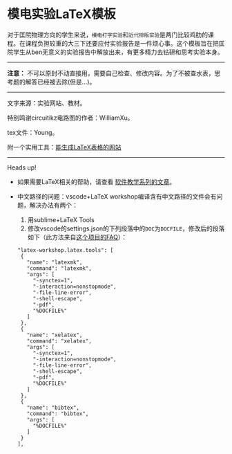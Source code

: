 # 模电实验LaTeX模板

对于匡院物理方向的学生来说，``模电打字实验``和``近代排版实验``是两门比较鸡肋的课程。在课程负担较重的大三下还要应付实验报告是一件烦心事。这个模板旨在把匡院学生从ben无意义的实验报告中解放出来，有更多精力去钻研和思考实验本身。

---

**注意：** 不可以原封不动直接用，需要自己检查、修改内容。为了不被查水表，思考题的解答已经被去除(但是...)。

---

文字来源：实验网站、教材。

特别鸣谢circuitikz电路图的作者：WilliamXu。

tex文件：Young。

附一个实用工具：[能生成LaTeX表格的网站](https://www.tablesgenerator.com/)

---

Heads up!

 - 如果需要LaTeX相关的帮助，请查看 [软件教学系列的文章](https://itxia.github.io/categories/%E8%BD%AF%E4%BB%B6%E6%95%99%E5%AD%A6%E7%B3%BB%E5%88%97/)。

 - 中文路径的问题：vscode+LaTeX workshop编译含有中文路径的文件会有问题，解决办法有两个：
   1. 用sublime+LaTeX Tools
   2. 修改vscode的settings.json的下列段落中的``DOC``为``DOCFILE``，修改后的段落如下（此方法来自[这个项目的FAQ](https://github.com/James-Yu/LaTeX-Workshop)）：
   
   ```
   "latex-workshop.latex.tools": [
    {
      "name": "latexmk",
      "command": "latexmk",
      "args": [
        "-synctex=1",
        "-interaction=nonstopmode",
        "-file-line-error",
        "-shell-escape",
        "-pdf",
        "%DOCFILE%"
      ]
    },
    {
      "name": "xelatex",
      "command": "xelatex",
      "args": [
        "-synctex=1",
        "-interaction=nonstopmode",
        "-file-line-error",
        "-shell-escape",
        "-pdf",
        "%DOCFILE%"
      ]
    },
    {
      "name": "bibtex",
      "command": "bibtex",
      "args": [
        "%DOCFILE%"
      ]
    }
   ],
   ```
